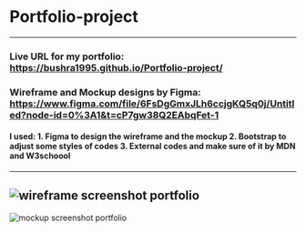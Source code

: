 # Portfolio-project
----
### Live URL for my portfolio:  https://bushra1995.github.io/Portfolio-project/
### Wireframe and Mockup designs by Figma: https://www.figma.com/file/6FsDgGmxJLh6ccjgKQ5q0j/Untitled?node-id=0%3A1&t=cP7gw38Q2EAbqFet-1
#### I used: 1. Figma to design the wireframe and the mockup 2. Bootstrap to adjust some styles of codes 3. External codes and make sure of it by MDN and W3schoool
---
![wireframe screenshot portfolio](https://user-images.githubusercontent.com/107134917/224576268-29d3921d-4b35-469f-b002-ca4871876117.PNG)
---
![mockup screenshot portfolio](https://user-images.githubusercontent.com/107134917/224576272-92589086-a8e1-4e02-87e6-e6897175e7c8.PNG)
